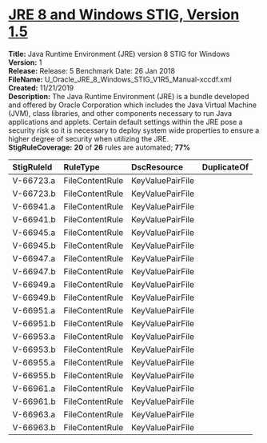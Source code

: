 # [JRE 8 and Windows STIG, Version 1.5](https://github.com/Microsoft/PowerStig/wiki/OracleJRE-8-1.5)

**Title:** Java Runtime Environment (JRE) version 8 STIG for Windows  
**Version:** 1  
**Release:** Release: 5 Benchmark Date: 26 Jan 2018  
**FileName:** U_Oracle_JRE_8_Windows_STIG_V1R5_Manual-xccdf.xml  
**Created:** 11/21/2019  
**Description:** The Java Runtime Environment (JRE) is a bundle developed and offered by Oracle Corporation which includes the Java Virtual Machine (JVM), class libraries, and other components necessary to run Java applications and applets.  Certain default settings within the JRE pose a security risk so it is necessary to deploy system wide properties to ensure a higher degree of security when utilizing the JRE.  
**StigRuleCoverage:** **20** of **26** rules are automated; **77%**  

| StigRuleId | RuleType | DscResource | DuplicateOf |
| :---- | :---- | :---- | :---- |
| V-66723.a | FileContentRule | KeyValuePairFile |  |
| V-66723.b | FileContentRule | KeyValuePairFile |  |
| V-66941.a | FileContentRule | KeyValuePairFile |  |
| V-66941.b | FileContentRule | KeyValuePairFile |  |
| V-66945.a | FileContentRule | KeyValuePairFile |  |
| V-66945.b | FileContentRule | KeyValuePairFile |  |
| V-66947.a | FileContentRule | KeyValuePairFile |  |
| V-66947.b | FileContentRule | KeyValuePairFile |  |
| V-66949.a | FileContentRule | KeyValuePairFile |  |
| V-66949.b | FileContentRule | KeyValuePairFile |  |
| V-66951.a | FileContentRule | KeyValuePairFile |  |
| V-66951.b | FileContentRule | KeyValuePairFile |  |
| V-66953.a | FileContentRule | KeyValuePairFile |  |
| V-66953.b | FileContentRule | KeyValuePairFile |  |
| V-66955.a | FileContentRule | KeyValuePairFile |  |
| V-66955.b | FileContentRule | KeyValuePairFile |  |
| V-66961.a | FileContentRule | KeyValuePairFile |  |
| V-66961.b | FileContentRule | KeyValuePairFile |  |
| V-66963.a | FileContentRule | KeyValuePairFile |  |
| V-66963.b | FileContentRule | KeyValuePairFile |  |
